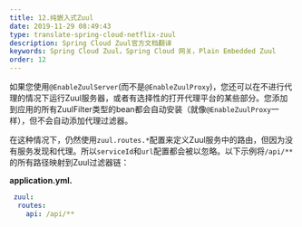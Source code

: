 ```yaml
---
title: 12.纯嵌入式Zuul
date: 2019-11-29 08:49:43
type: translate-spring-cloud-netflix-zuul
description: Spring Cloud Zuul官方文档翻译
keywords: Spring Cloud Zuul，Spring Cloud 网关，Plain Embedded Zuul
order: 12
---
```


如果您使用`@EnableZuulServer`(而不是`@EnableZuulProxy`)，您还可以在不进行代理的情况下运行Zuul服务器，或者有选择性的打开代理平台的某些部分。您添加到应用的所有ZuulFilter类型的bean都会自动安装（就像`@EnableZuulProxy`一样），但不会自动添加代理过滤器。

在这种情况下，仍然使用`zuul.routes.*`配置来定义Zuul服务中的路由，但因为没有服务发现和代理。所以`serviceId`和`url`配置都会被以忽略。以下示例将`/api/**`的所有路径映射到Zuul过滤器链：

**application.yml.**

```yaml
 zuul:
  routes:
    api: /api/**
```

